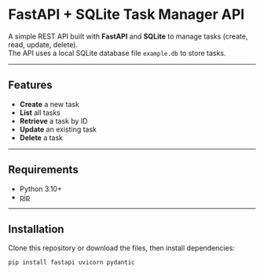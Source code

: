 # FastAPI + SQLite Task Manager API

A simple REST API built with **FastAPI** and **SQLite** to manage tasks (create, read, update, delete).  
The API uses a local SQLite database file `example.db` to store tasks.

---

## Features

- **Create** a new task  
- **List** all tasks  
- **Retrieve** a task by ID  
- **Update** an existing task  
- **Delete** a task  

---

## Requirements

- Python 3.10+  
- [pip](https://pip.pypa.io/en/stable/)  

---

## Installation

Clone this repository or download the files, then install dependencies:

```bash
pip install fastapi uvicorn pydantic
